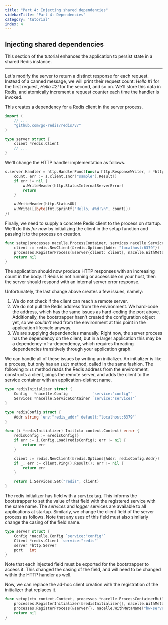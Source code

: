 ```yaml
---
title: "Part 4: Injecting shared dependencies"
sidebarTitle: "Part 4: Dependencies"
category: "tutorial"
index: 4
---
```


## Injecting shared dependencies

This section of the tutorial enhances the application to persist state in a shared Redis instance.

---

Let's modify the server to return a distinct response for each request. Instead of a canned message, we will print their request count: *Hello #1* for the first request, *Hello #2!* for the second, and so on. We'll store this data in Redis, and atomically increment a request counter each time the handler is invoked.

This creates a dependency for a Redis client in the server process.

```go
import (
	// ...
	"github.com/go-redis/redis/v7"
)

type server struct {
	client *redis.Client
	// ...
}
```

We'll change the HTTP handler implementation as follows.

```go
s.server.Handler = http.HandlerFunc(func(w http.ResponseWriter, r *http.Request) {
	count, err := s.client.Incr("sample").Result()
	if err != nil {
		w.WriteHeader(http.StatusInternalServerError)
		return
	}

	w.WriteHeader(http.StatusOK)
	w.Write([]byte(fmt.Sprintf("Hello, #%d!\n", count)))
})
```

Finally, we need to supply a concrete Redis client to the process on startup. We'll do this *for now* by initializing the client in the setup function and passing it to the process on creation.

```go
func setup(processes nacelle.ProcessContainer, services nacelle.ServiceContainer) error {
	client := redis.NewClient(&redis.Options{Addr: "localhost:6379"})
	processes.RegisterProcess(&server{client: client}, nacelle.WithMetaName("hw-server"))
	return nil
}
```

The application should now produce HTTP responses with an increasing count in the body. If Redis is not running or accessible on your host, then the server should respond with an internal server error response.

Unfortunately, the last change above creates a few issues, namely:

1. We do not check if the client can reach a remote server.
2. We do not pull the Redis address from the environment. We hard-code the address, which has the same issues as hard-coding the port above. Additionally, the bootstrapper hasn't created the configuration object yet, so we *couldn't* read from the environment at this point in the application lifecycle anyway.
3. We are supplying dependencies manually. Right now, the server process has the dependency on the client, but in a larger application this may be a dependency-of-a-dependency, which requires threading dependencies transitively through your application graph.

We can handle all of these issues by writing an initializer. An initializer is like a process, but only has an `Init` method, called in the same fashion. The following `Init` method reads the Redis address from the environment, constructs a client, pings the remote server, and adds the client to the service container with an application-distinct name.

```go
type redisInitializer struct {
	Config   *nacelle.Config           `service:"config"`
	Services *nacelle.ServiceContainer `service:"services"`
}

type redisConfig struct {
	Addr string `env:"redis_addr" default:"localhost:6379"`
}

func (i *redisInitializer) Init(ctx context.Context) error {
	redisConfig := &redisConfig{}
	if err := i.Config.Load(redisConfig); err != nil {
		return err
	}

	client := redis.NewClient(&redis.Options{Addr: redisConfig.Addr})
	if _, err := client.Ping().Result(); err != nil {
		return err
	}

	return i.Services.Set("redis", client)
}
```

The redis initializer has field with a `service` tag. This informs the bootstrapper to set the value of that field with the registered service with the same name. The *services* and *logger* services are available to all applications at startup. Similarly, we change the client field of the server process as follows. Note that any uses of this field must also similarly change the casing of the field name.

```go
type server struct {
	Config *nacelle.Config `service:"config"`
	Client *redis.Client `service:"redis"`
	server *http.Server
	port   int
}
```

Note that each injected field must be exported for the bootstrapper to access it. This changed the casing of the field, and will need to be changed within the HTTP handler as well.

Now, we can replace the ad-hoc client creation with the registration of the initializer that replaces it.

```go
func setup(ctx context.Context, processes *nacelle.ProcessContainerBuilder, services *nacelle.ServiceContainer) error {
	processes.RegisterInitializer(&redisInitializer{}, nacelle.WithMetaName("redis"))
	processes.RegisterProcess(&server{}, nacelle.WithMetaName("hw-server"))
	return nil
}
```
